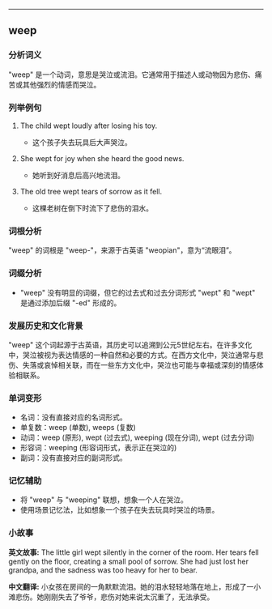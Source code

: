 
---------------
## weep
### 分析词义
"weep" 是一个动词，意思是哭泣或流泪。它通常用于描述人或动物因为悲伤、痛苦或其他强烈的情感而哭泣。

### 列举例句
1. The child wept loudly after losing his toy.
   - 这个孩子失去玩具后大声哭泣。

2. She wept for joy when she heard the good news.
   - 她听到好消息后高兴地流泪。

3. The old tree wept tears of sorrow as it fell.
   - 这棵老树在倒下时流下了悲伤的泪水。

### 词根分析
"weep" 的词根是 "weep-"，来源于古英语 "weopian"，意为“流眼泪”。

### 词缀分析
- "weep" 没有明显的词缀，但它的过去式和过去分词形式 "wept" 和 "wept" 是通过添加后缀 "-ed" 形成的。

### 发展历史和文化背景
"weep" 这个词起源于古英语，其历史可以追溯到公元5世纪左右。在许多文化中，哭泣被视为表达情感的一种自然和必要的方式。在西方文化中，哭泣通常与悲伤、失落或哀悼相关联，而在一些东方文化中，哭泣也可能与幸福或深刻的情感体验相联系。

### 单词变形
- 名词：没有直接对应的名词形式。
- 单复数：weep (单数), weeps (复数)
- 动词：weep (原形), wept (过去式), weeping (现在分词), wept (过去分词)
- 形容词：weeping (形容词形式，表示正在哭泣的)
- 副词：没有直接对应的副词形式。

### 记忆辅助
- 将 "weep" 与 "weeping" 联想，想象一个人在哭泣。
- 使用场景记忆法，比如想象一个孩子在失去玩具时哭泣的场景。

### 小故事
**英文故事:**
The little girl wept silently in the corner of the room. Her tears fell gently on the floor, creating a small pool of sorrow. She had just lost her grandpa, and the sadness was too heavy for her to bear.

**中文翻译:**
小女孩在房间的一角默默流泪。她的泪水轻轻地落在地上，形成了一小滩悲伤。她刚刚失去了爷爷，悲伤对她来说太沉重了，无法承受。

